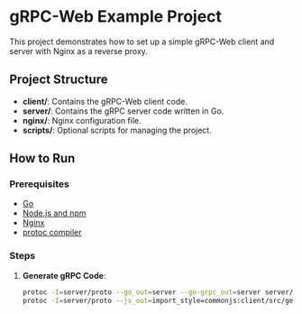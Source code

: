 # gRPC-Web Example Project

This project demonstrates how to set up a simple gRPC-Web client and server with Nginx as a reverse proxy.

## Project Structure

- **client/**: Contains the gRPC-Web client code.
- **server/**: Contains the gRPC server code written in Go.
- **nginx/**: Nginx configuration file.
- **scripts/**: Optional scripts for managing the project.

## How to Run

### Prerequisites

- [Go](https://golang.org/doc/install)
- [Node.js and npm](https://nodejs.org/)
- [Nginx](https://nginx.org/)
- [protoc compiler](https://grpc.io/docs/protoc-installation/)

### Steps

1. **Generate gRPC Code**:
   ```bash
   protoc -I=server/proto --go_out=server --go-grpc_out=server server/proto/helloworld.proto
   protoc -I=server/proto --js_out=import_style=commonjs:client/src/generated --grpc-web_out=import_style=typescript,mode=grpcwebtext:client/src/generated server/proto/helloworld.proto
